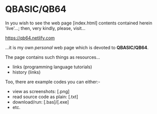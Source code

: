 # QBASIC/QB64 

In you wish to see the web page [index.html] contents contained herein 'live'...; then, very kindly, please, visit...

https://qb64.netlify.com

...it is my own *personal* web page which is devoted to **QBASIC/QB64**. 

The page contains such things as resources...

- links (programming language tutorials)
- history (links)

Too, there are example codes you can either:- 

 - view as screenshots: [.png]
 - read source code as plain: [.txt]
 - download/run: [.bas]/[.exe]
 - etc.

